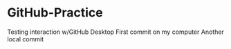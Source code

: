 # GitHub-Practice
Testing interaction w/GitHub Desktop
First commit on my computer
Another local commit